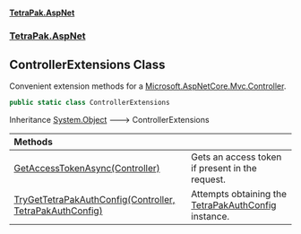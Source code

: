 #### [TetraPak.AspNet](index.md 'index')
### [TetraPak.AspNet](TetraPak_AspNet.md 'TetraPak.AspNet')
## ControllerExtensions Class
Convenient extension methods for a [Microsoft.AspNetCore.Mvc.Controller](https://docs.microsoft.com/en-us/dotnet/api/Microsoft.AspNetCore.Mvc.Controller 'Microsoft.AspNetCore.Mvc.Controller').  
```csharp
public static class ControllerExtensions
```

Inheritance [System.Object](https://docs.microsoft.com/en-us/dotnet/api/System.Object 'System.Object') &#129106; ControllerExtensions  

| Methods | |
| :--- | :--- |
| [GetAccessTokenAsync(Controller)](TetraPak_AspNet_ControllerExtensions_GetAccessTokenAsync(Microsoft_AspNetCore_Mvc_Controller).md 'TetraPak.AspNet.ControllerExtensions.GetAccessTokenAsync(Microsoft.AspNetCore.Mvc.Controller)') | Gets an access token if present in the request.<br/> |
| [TryGetTetraPakAuthConfig(Controller, TetraPakAuthConfig)](TetraPak_AspNet_ControllerExtensions_TryGetTetraPakAuthConfig(Microsoft_AspNetCore_Mvc_Controller_TetraPak_AspNet_Auth_TetraPakAuthConfig).md 'TetraPak.AspNet.ControllerExtensions.TryGetTetraPakAuthConfig(Microsoft.AspNetCore.Mvc.Controller, TetraPak.AspNet.Auth.TetraPakAuthConfig)') | Attempts obtaining the [TetraPakAuthConfig](TetraPak_AspNet_Auth_TetraPakAuthConfig.md 'TetraPak.AspNet.Auth.TetraPakAuthConfig') instance.<br/> |
